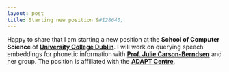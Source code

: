 ```yaml
---
layout: post
title: Starting new position &#128640;
---
```


Happy to share that I am starting a new position at the <strong>School of Computer Science</strong> of <strong><a href="https://www.ucd.ie/" target="_blank" rel="noopener">University College Dublin</a></strong>.
I will work on querying speech embeddings for phonetic information with <strong><a href="https://people.ucd.ie/julie.berndsen" target="_blank" rel="noopener">Prof. Julie Carson-Berndsen</a></strong> and her group. 
The position is affiliated with the <strong><a href="https://www.adaptcentre.ie/" target="_blank" rel="noopener">ADAPT Centre</a></strong>.
